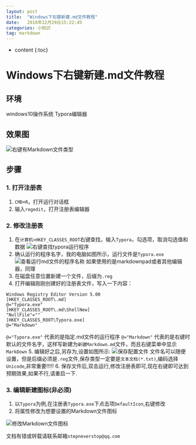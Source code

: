 ```yaml
---
layout: post
title:  "Windows下右键新建.md文件教程"
date:   2018年12月29日15:22:45
categories: 小知识
tag: markdown
---
```


* content
{:toc}


# Windows下右键新建.md文件教程

## 环境

windows10操作系统
Typora编辑器

## 效果图

![右键有Markdown文件类型](C:\F\windows下右键新建markdown文件\1546050455.jpg "效果图")

## 步骤

### 1. 打开注册表
1. `CMD+R`，打开运行对话框
2. 输入`regedit`，打开注册表编辑器

### 2. 修改注册表
1. 在`计算机>HKEY_CLASSES_ROOT`右键查找，输入`Typora`，勾选项，取消勾选值和数据
![右键查找typora运行程序](C:\F\windows下右键新建markdown文件\20181229103503.png)
2. 确认运行的程序名字，我的电脑如图所示，运行文件是`Typora.exe`
![查看运行md文件的程序名称](C:\F\windows下右键新建markdown文件\20181229103752.png)
如果使用的是markdownpad或者其他编辑器，同理
3. 在磁盘任意位置新建一个文件，后缀为`.reg`
4. 打开编辑刚刚创建好的注册表文件，写入一下内容：
```
Windows Registry Editor Version 5.00
[HKEY_CLASSES_ROOT\.md]
@="Typora.exe"
[HKEY_CLASSES_ROOT\.md\ShellNew]
"NullFile"=""
[HKEY_CLASSES_ROOT\Typora.exe]
@="Markdown"
```

`@="Typora.exe"` 代表的是指定.md文件的运行程序
`@="Markdown"` 代表的是右键时默认的文件名字，这样写新建为`新建Markdown.md`文件，而且右键菜单中显示`MarkDown`
5. 编辑好之后,另存为,设置如图所示:
![保存配置文件](C:\F\windows下右键新建markdown文件\20181229105408.png)
文件名可以随便设置，但是后缀必须是`.reg`文件,保存类型一定要是`文本文档(*.txt)`,编码选择`Unicode`,非常重要!!!!!
6. 保存文件后,双击运行,修改注册表即可,现在右键即可达到预期效果,如果不行,请重启一下.
### 3. 编辑新建图标(非必须)
1. 以`Typora`为例,在注册表`Typora.exe`下点击项`DefaultIcon`,右键修改
2. 将属性修改为想要设置的Markdown文件图标

  ![修改Markdown文件图标](C:\F\windows下右键新建markdown文件\20181229105300.png)


文档有错或转载请联系邮箱`stepneverstop@qq.com`